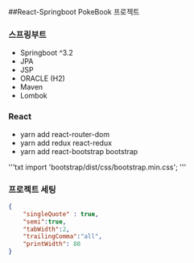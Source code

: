 ##React-Springboot PokeBook 프로젝트

### 스프링부트
- Springboot ^3.2
- JPA
- JSP
- ORACLE (H2)
- Maven
- Lombok

### React
- yarn add react-router-dom
- yarn add redux react-redux
- yarn add react-bootstrap bootstrap

'''txt
import 'bootstrap/dist/css/bootstrap.min.css';
'''

### 프로젝트 세팅
```json
{
    "singleQuote" : true,
    "semi":true,
    "tabWidth":2,
    "trailingComma":"all",
    "printWidth": 80
}
```